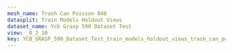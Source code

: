 ```yaml
---
mesh_name: Trash Can Poisson 040
datasplit: Train Models Holdout Views
dataset_name: Ycb Grasp 590 Dataset Test
view: _0_2_10
key: YCB_GRASP_590_Dataset_Test_train_models_holdout_views_trash_can_poisson_040__0_2_10
---
```

